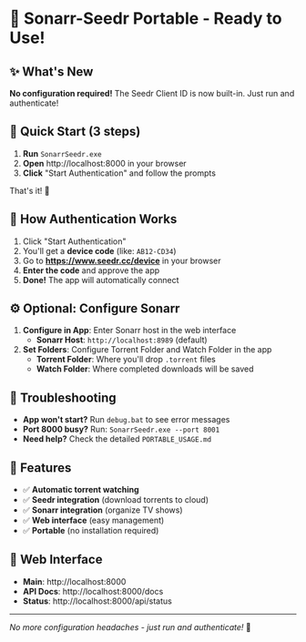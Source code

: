 # 🚀 Sonarr-Seedr Portable - Ready to Use!

## ✨ What's New

**No configuration required!** The Seedr Client ID is now built-in. Just run and authenticate!

## 🎯 Quick Start (3 steps)

1. **Run** `SonarrSeedr.exe`
2. **Open** http://localhost:8000 in your browser
3. **Click** "Start Authentication" and follow the prompts

That's it! 🎉

## 📱 How Authentication Works

1. Click "Start Authentication"
2. You'll get a **device code** (like: `AB12-CD34`)
3. Go to **https://www.seedr.cc/device** in your browser
4. **Enter the code** and approve the app
5. **Done!** The app will automatically connect

## ⚙️ Optional: Configure Sonarr

1. **Configure in App**: Enter Sonarr host in the web interface
   - **Sonarr Host**: `http://localhost:8989` (default)
2. **Set Folders**: Configure Torrent Folder and Watch Folder in the app
   - **Torrent Folder**: Where you'll drop `.torrent` files
   - **Watch Folder**: Where completed downloads will be saved

## 🔧 Troubleshooting

- **App won't start?** Run `debug.bat` to see error messages
- **Port 8000 busy?** Run: `SonarrSeedr.exe --port 8001`
- **Need help?** Check the detailed `PORTABLE_USAGE.md`

## 🌟 Features

- ✅ **Automatic torrent watching**
- ✅ **Seedr integration** (download torrents to cloud)
- ✅ **Sonarr integration** (organize TV shows)
- ✅ **Web interface** (easy management)
- ✅ **Portable** (no installation required)

## 🔗 Web Interface

- **Main**: http://localhost:8000
- **API Docs**: http://localhost:8000/docs
- **Status**: http://localhost:8000/api/status

---

_No more configuration headaches - just run and authenticate!_ 🎯

